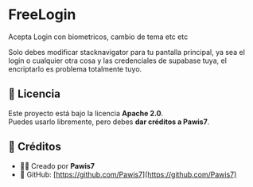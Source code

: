# FreeLogin
Acepta Login con biometricos, cambio de tema etc etc

Solo debes modificar stacknavigator para tu pantalla principal, ya sea el login o cualquier otra cosa y las credenciales de supabase tuya, el encriptarlo es problema totalmente tuyo.

## 📜 Licencia
Este proyecto está bajo la licencia **Apache 2.0**.  
Puedes usarlo libremente, pero debes **dar créditos a Pawis7**.

## 🔗 Créditos
- 🧑‍💻 Creado por **Pawis7**
- 📌 GitHub: [https://github.com/Pawis7](https://github.com/Pawis7)
